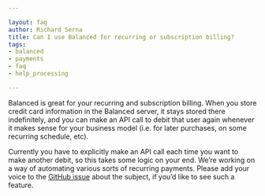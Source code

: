 ```yaml
---

layout: faq
author: Richard Serna
title: Can I use Balanced for recurring or subscription billing?
tags:
- balanced
- payments
- faq
- help_processing

---
```


Balanced is great for your recurring and subscription billing. When you store credit card information in the Balanced server, it stays stored there indefinitely, and you can make an API call to debit that user again whenever it makes sense for your business model (i.e. for later purchases, on some recurring schedule, etc).

Currently you have to explicitly make an API call each time you want to make another debit, so this takes some logic on your end. We’re working on a way of automating various sorts of recurring payments. Please add your voice to the [GitHub issue](https://github.com/balanced/balanced-api/issues/40) about the subject, if you’d like to see such a feature.
